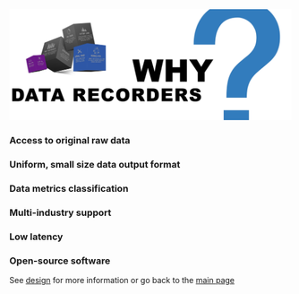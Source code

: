 
<img src="/docs/img/data-recorders-why.jpg" />

### Access to original raw data

### Uniform, small size data output format 

### Data metrics classification

### Multi-industry support

### Low latency

### Open-source software

See [design](https://github.com/sparvu/data-recorders/design.md) for more information or go back to the [main page](https://github.com/sparvu/data-recorders)
